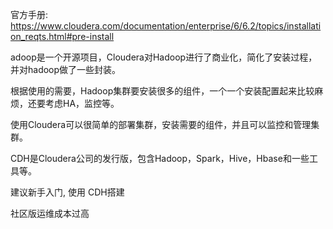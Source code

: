 官方手册:
https://www.cloudera.com/documentation/enterprise/6/6.2/topics/installation_reqts.html#pre-install

adoop是一个开源项目，Cloudera对Hadoop进行了商业化，简化了安装过程，并对hadoop做了一些封装。

 

根据使用的需要，Hadoop集群要安装很多的组件，一个一个安装配置起来比较麻烦，还要考虑HA，监控等。

使用Cloudera可以很简单的部署集群，安装需要的组件，并且可以监控和管理集群。

 

CDH是Cloudera公司的发行版，包含Hadoop，Spark，Hive，Hbase和一些工具等。



建议新手入门, 使用 CDH搭建 


社区版运维成本过高